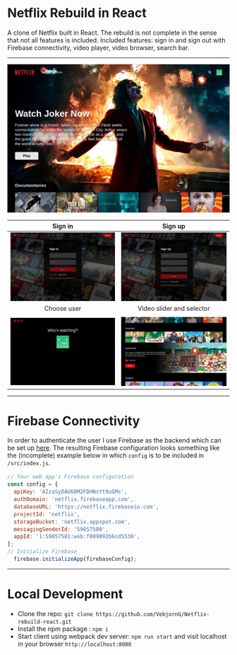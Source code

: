 # Netflix Rebuild in React
A clone of Netflix built in React. The rebuild is not complete in the sense that not all features is included. 
Included features: sign in and sign out with Firebase connectivity, video player, video browser, search bar.

*******


<p align="center">
  <img src="/images/readme/browser.png"
</p>


Sign in            |  Sign up
:-----------------------------:|:------------------------------:
![](/images/readme/signin.png) |  ![](/images/readme/signup.png) 
Choose user            |  Video slider and selector
|||
![](/images/readme/chooseuser.png) |  ![](/images/readme/videoslider.png)


----

# Firebase Connectivity

In order to authenticate the user I use Firebase as the backend which can be set up [here](https://firebase.google.com/). 
The resulting Firebase configuration looks something like the (incomplete) example below in which `config` is to be included in 
`/src/index.js`.

```javascript
// Your web app's Firebase configuration
const config = {
  apiKey: 'AIzaSyDAU60M2FDHNsYt9uGMs',
  authDomain: 'netflix.firebaseapp.com',
  databaseURL: 'https://netflix.firebaseio.com',
  projectId: 'netflix',
  storageBucket: 'netflix.appspot.com',
  messagingSenderId: '59057580',
  appId: '1:59057581:web:f809092b6cd5530',
};
// Initialize Firebase
  firebase.initializeApp(firebaseConfig);
```


-------------------------------------------------------


# Local Development



* Clone the repo: `git clone https://github.com/VebjornG/Netflix-rebuild-react.git`
* Install the npm package : `npm i`
* Start client using webpack dev server: `npm run start` and visit localhost in your browser `http://localhost:8080`

